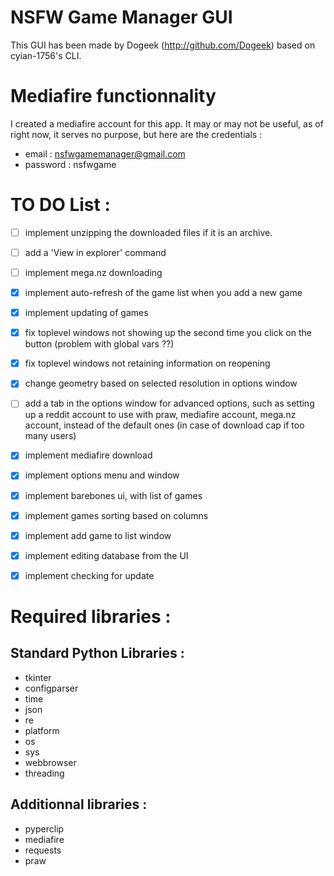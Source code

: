 # NSFW Game Manager GUI

This GUI has been made by Dogeek (http://github.com/Dogeek) based on cyian-1756's CLI.

# Mediafire functionnality

I created a mediafire account for this app. It may or may not be useful, as of right now, it serves no purpose, but here are the credentials :

- email : nsfwgamemanager@gmail.com
- password : nsfwgame

# TO DO List :

- [ ] implement unzipping the downloaded files if it is an archive.
- [ ] add a 'View in explorer' command
- [ ] implement mega.nz downloading
- [x] implement auto-refresh of the game list when you add a new game
- [x] implement updating of games
- [x] fix toplevel windows not showing up the second time you click on the button (problem with global vars ??)
- [x] fix toplevel windows not retaining information on reopening
- [x] change geometry based on selected resolution in options window
- [ ] add a tab in the options window for advanced options, such as setting up a reddit account to use with praw, mediafire account, mega.nz account, instead of the default ones (in case of download cap if too many users)
- [x] implement mediafire download
- [x] implement options menu and window
- [x] implement barebones ui, with list of games
- [x] implement games sorting based on columns
- [x] implement add game to list window
- [x] implement editing database from the UI
- [x] implement checking for update


# Required libraries :

## Standard Python Libraries :

- tkinter
- configparser
- time
- json
- re
- platform
- os
- sys
- webbrowser
- threading

## Additionnal libraries :

- pyperclip
- mediafire
- requests
- praw
